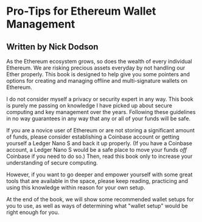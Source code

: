 # Pro-Tips for Ethereum Wallet Management

## Written by Nick Dodson

As the Ethereum ecosystem grows, so does the wealth of every individual Ethereum. We are risking precious assets everyday by not handling our Ether properly. This book is designed to help give you some pointers and options for creating and managing offline and multi-signature wallets on Ethereum.

I do not consider myself a privacy or security expert in any way. This book is purely me passing on knowledge I have picked up about secure computing and key management over the years. Following these guidelines in no way guarantees in any way that any or all of your funds will be safe.

If you are a novice user of Ethereum or are not storing a significant amount of funds, please consider establishing a Coinbase account or getting yourself a Ledger Nano S and back it up properly. (If you have a Coinbase account, a Ledger Nano S would be a safe place to move your funds *off* Coinbase if you need to do so.) Then, read this book only to increase your understanding of secure computing.

However, if you want to go deeper and empower yourself with some great tools that are available in the space, please keep reading, practicing and using this knowledge within reason for your own setup.

At the end of the book, we will show some recommended wallet setups for you to use, as well as ways of determining what "wallet setup" would be right enough for you.